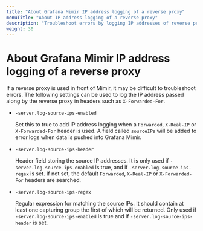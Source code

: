 ```yaml
---
title: "About Grafana Mimir IP address logging of a reverse proxy"
menuTitle: "About IP address logging of a reverse proxy"
description: "Troubleshoot errors by logging IP addresses of reverse proxies."
weight: 30
---
```


# About Grafana Mimir IP address logging of a reverse proxy

If a reverse proxy is used in front of Mimir, it may be difficult to troubleshoot errors. The following settings can be used to log the IP address passed along by the reverse proxy in headers such as `X-Forwarded-For`.

- `-server.log-source-ips-enabled`

  Set this to true to add IP address logging when a `Forwarded`, `X-Real-IP` or `X-Forwarded-For` header is used. A field called `sourceIPs` will be added to error logs when data is pushed into Grafana Mimir.

- `-server.log-source-ips-header`

  Header field storing the source IP addresses. It is only used if `-server.log-source-ips-enabled` is true, and if `-server.log-source-ips-regex` is set. If not set, the default `Forwarded`, `X-Real-IP` or `X-Forwarded-For` headers are searched.

- `-server.log-source-ips-regex`

  Regular expression for matching the source IPs. It should contain at least one capturing group the first of which will be returned. Only used if `-server.log-source-ips-enabled` is true and if `-server.log-source-ips-header` is set.
